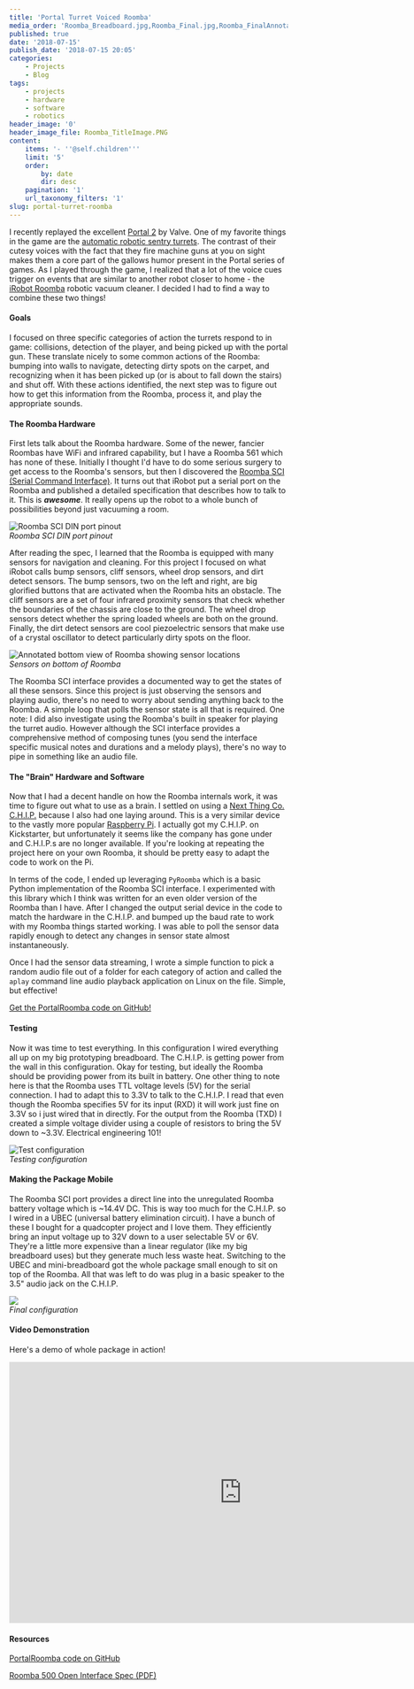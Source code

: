 ```yaml
---
title: 'Portal Turret Voiced Roomba'
media_order: 'Roomba_Breadboard.jpg,Roomba_Final.jpg,Roomba_FinalAnnotated.png,Roomba_FinalFullView.jpg,Roomba_FinalZoom.jpg,Roomba_SCI_DIN.PNG,Roomba_SensorsAnnotated.png,Roomba_TitleImage.PNG,iRobot_Roomba_500_Open_Interface_Spec.pdf,iRobot_Roomba_600_Open_Interface_Spec.pdf'
published: true
date: '2018-07-15'
publish_date: '2018-07-15 20:05'
categories:
    - Projects
    - Blog
tags:
    - projects
    - hardware
    - software
    - robotics
header_image: '0'
header_image_file: Roomba_TitleImage.PNG
content:
    items: '- ''@self.children'''
    limit: '5'
    order:
        by: date
        dir: desc
    pagination: '1'
    url_taxonomy_filters: '1'
slug: portal-turret-roomba
---
```


I recently replayed the excellent [Portal 2](http://www.thinkwithportals.com) by Valve. One of my favorite things in the game are the [automatic robotic sentry turrets](https://www.youtube.com/watch?v=GGPIQ72-2Vg). The contrast of their cutesy voices with the fact that they fire machine guns at you on sight makes them a core part of the gallows humor present in the Portal series of games. As I played through the game, I realized that a lot of the voice cues trigger on events that are similar to another robot closer to home - the [iRobot Roomba](http://store.irobot.com/default/robot-vacuum-roomba/) robotic vacuum cleaner. I decided I had to find a way to combine these two things!

<!--more-->

#### Goals

I focused on three specific categories of action the turrets respond to in game: collisions, detection of the player, and being picked up with the portal gun. These translate nicely to some common actions of the Roomba: bumping into walls to navigate, detecting dirty spots on the carpet, and recognizing when it has been picked up (or is about to fall down the stairs) and shut off. With these actions identified, the next step was to figure out how to get this information from the Roomba, process it, and play the appropriate sounds.

#### The Roomba Hardware

First lets talk about the Roomba hardware. Some of the newer, fancier Roombas have WiFi and infrared capability, but I have a Roomba 561 which has none of these. Initially I thought I'd have to do some serious surgery to get access to the Roomba's sensors, but then I discovered the [Roomba SCI (Serial Command Interface)](/blog-static/portal-turret-roomba/iRobot_Roomba_500_Open_Interface_Spec.pdf). It turns out that iRobot put a serial port on the Roomba and published a detailed specification that describes how to talk to it. This is ***awesome***. It really opens up the robot to a whole bunch of possibilities beyond just vacuuming a room.

![Roomba SCI DIN port pinout](/blog-static/portal-turret-roomba/Roomba_SCI_DIN.PNG?lightbox&resize=500)<br>_Roomba SCI DIN port pinout_

After reading the spec, I learned that the Roomba is equipped with many sensors for navigation and cleaning. For this project I focused on what iRobot calls bump sensors, cliff sensors, wheel drop sensors, and dirt detect sensors. The bump sensors, two on the left and right, are big glorified buttons that are activated when the Roomba hits an obstacle. The cliff sensors are a set of four infrared proximity sensors that check whether the boundaries of the chassis are close to the ground. The wheel drop sensors detect whether the spring loaded wheels are both on the ground. Finally, the dirt detect sensors are cool piezoelectric sensors that make use of a crystal oscillator to detect particularly dirty spots on the floor.

![Annotated bottom view of Roomba showing sensor locations](/blog-static/portal-turret-roomba/Roomba_SensorsAnnotated.png?lightbox&resize=700)<br>_Sensors on bottom of Roomba_

The Roomba SCI interface provides a documented way to get the states of all these sensors. Since this project is just observing the sensors and playing audio, there's no need to worry about sending anything back to the Roomba. A simple loop that polls the sensor state is all that is required. One note: I did also investigate using the Roomba's built in speaker for playing the turret audio. However although the SCI interface provides a comprehensive method of composing tunes (you send the interface specific musical notes and durations and a melody plays), there's no way to pipe in something like an audio file.

#### The "Brain" Hardware and Software

Now that I had a decent handle on how the Roomba internals work, it was time to figure out what to use as a brain. I settled on using a [Next Thing Co. C.H.I.P.](https://getchip.com/pages/chip) because I also had one laying around. This is a very similar device to the vastly more popular [Raspberry Pi](https://www.raspberrypi.org/). I actually got my C.H.I.P. on Kickstarter, but unfortunately it seems like the company has gone under and C.H.I.P.s are no longer available. If you're looking at repeating the project here on your own Roomba, it should be pretty easy to adapt the code to work on the Pi.

In terms of the code, I ended up leveraging `PyRoomba` which is a basic Python implementation of the Roomba SCI interface. I experimented with this library which I think was written for an even older version of the Roomba than I have. After I changed the output serial device in the code to match the hardware in the C.H.I.P. and bumped up the baud rate to work with my Roomba things started working. I was able to poll the sensor data rapidly enough to detect any changes in sensor state almost instantaneously. 

Once I had the sensor data streaming, I wrote a simple function to pick a random audio file out of a folder for each category of action and called the `aplay` command line audio playback application on Linux on the file. Simple, but effective!

[Get the PortalRoomba code on GitHub!](https://github.com/xtruan/PortalRoomba)

#### Testing

Now it was time to test everything. In this configuration I wired everything all up on my big prototyping breadboard. The C.H.I.P. is getting power from the wall in this configuration. Okay for testing, but ideally the Roomba should be providing power from its built in battery. One other thing to note here is that the Roomba uses TTL voltage levels (5V) for the serial connection. I had to adapt this to 3.3V to talk to the C.H.I.P. I read that even though the Roomba specifies 5V for its input (RXD) it will work just fine on 3.3V so i just wired that in directly. For the output from the Roomba (TXD) I created a simple voltage divider using a couple of resistors to bring the 5V down to ~3.3V. Electrical engineering 101!

![Test configuration](/blog-static/portal-turret-roomba/Roomba_Breadboard.jpg?lightbox&resize=700)<br>_Testing configuration_

#### Making the Package Mobile

The Roomba SCI port provides a direct line into the unregulated Roomba battery voltage which is ~14.4V DC. This is way too much for the C.H.I.P. so I wired in a UBEC (universal battery elimination circuit). I have a bunch of these I bought for a quadcopter project and I love them. They efficiently bring an input voltage up to 32V down to a user selectable 5V or 6V. They're a little more expensive than a linear regulator (like my big breadboard uses) but they generate much less waste heat. Switching to the UBEC and mini-breadboard got the whole package small enough to sit on top of the Roomba. All that was left to do was plug in a basic speaker to the 3.5" audio jack on the C.H.I.P.

![](/blog-static/portal-turret-roomba/Roomba_FinalAnnotated.png?lightbox&resize=700)<br>_Final configuration_

#### Video Demonstration

Here's a demo of whole package in action!

<iframe width="840" height="472" src="https://www.youtube.com/embed/2gJcxcfnKCw" frameborder="0" allowfullscreen></iframe>

#### Resources

[PortalRoomba code on GitHub](https://github.com/xtruan/PortalRoomba)

[Roomba 500 Open Interface Spec (PDF)](/blog-static/portal-turret-roomba/iRobot_Roomba_500_Open_Interface_Spec.pdf)